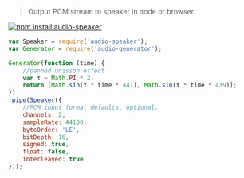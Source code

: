 > Output PCM stream to speaker in node or browser.

[![npm install audio-speaker](https://nodei.co/npm/audio-speaker.png?mini=true)](https://npmjs.org/package/audio-speaker/)

```js
var Speaker = require('audio-speaker');
var Generator = require('audio-generator');

Generator(function (time) {
	//panned unisson effect
	var τ = Math.PI * 2;
	return [Math.sin(τ * time * 441), Math.sin(τ * time * 439)];
})
.pipe(Speaker({
	//PCM input format defaults, optional.
	channels: 2,
	sampleRate: 44100,
	byteOrder: 'LE',
	bitDepth: 16,
	signed: true,
	float: false,
	interleaved: true
}));
```